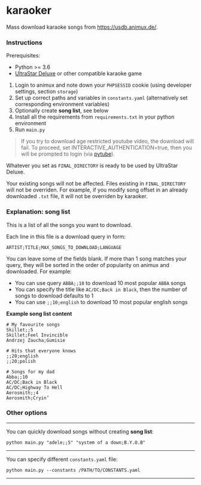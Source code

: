# karaoker

Mass download karaoke songs from https://usdb.animux.de/.

### Instructions

Prerequisites:
* Python >= 3.6
* [UltraStar Deluxe](https://github.com/UltraStar-Deluxe/USDX) or other compatible karaoke game

1. Login to animux and note down your `PHPSESSID` cookie (using developer settings, section `storage`)
2. Set up correct paths and variables in `constants.yaml` (alternatively set corresponding environment variables)
3. Optionally create **song list**, see below
4. Install all the requirements from `requirements.txt` in your python environment
5. Run `main.py`

> If you try to download age restricted youtube video, the download will fail.
> To proceed, set INTERACTIVE_AUTHENTICATION=true, then you will be prompted to login (via [pytube](https://github.com/pytube/pytube)).

Whatever you set as `FINAL_DIRECTORY` is ready to be used by UltraStar Deluxe.

Your existing songs will not be affected. Files existing in `FINAL_DIRECTORY` will not be overriden.
For example, if you modify song offset in an already downloaded `.txt` file, it will not be overriden by karaoker.

### Explanation: song list

This is a list of all the songs you want to download.

Each line in this file is a download query in form:

```
ARTIST;TITLE;MAX_SONGS_TO_DOWNLOAD;LANGUAGE
```

You can leave some of the fields blank.
If more than 1 song matches your query, they will be sorted in the order of popularity on animux and downloaded.
For example:

* You can use query `ABBA;;10` to download 10 most popular `ABBA` songs
* You can specify the title like `AC/DC;Back in Black`, then the number of songs to download defaults to 1
* You can use `;;10;english` to download 10 most popular english songs

**Example song list content**

```
# My favourite songs
Skillet;;5
Skillet;Feel Invincible
Andrzej Zaucha;Gumisie

# Hits that everyone knows
;;20;english
;;20;polish

# Songs for my dad
Abba;;10
AC/DC;Back in Black
AC/DC;Highway To Hell
Aerosmith;;4
Aerosmith;Cryin’
```

### Other options

---

You can quickly download songs without creating **song list**:

```
python main.py "adele;;5" "system of a down;B.Y.O.B"
```

---

You can specify different `constants.yaml` file:

```
python main.py --constants /PATH/TO/CONSTANTS.yaml
```

---
